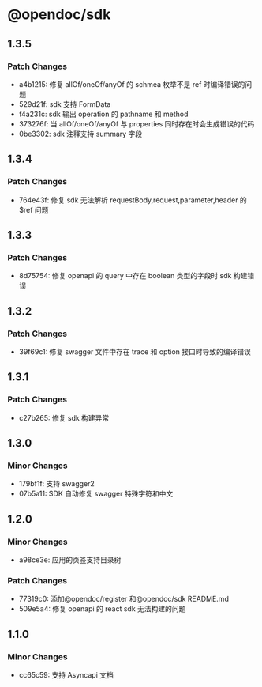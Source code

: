 # @opendoc/sdk

## 1.3.5

### Patch Changes

- a4b1215: 修复 allOf/oneOf/anyOf 的 schmea 枚举不是 ref 时编译错误的问题
- 529d21f: sdk 支持 FormData
- f4a231c: sdk 输出 operation 的 pathname 和 method
- 373276f: 当 allOf/oneOf/anyOf 与 properties 同时存在时会生成错误的代码
- 0be3302: sdk 注释支持 summary 字段

## 1.3.4

### Patch Changes

- 764e43f: 修复 sdk 无法解析 requestBody,request,parameter,header 的$ref 问题

## 1.3.3

### Patch Changes

- 8d75754: 修复 openapi 的 query 中存在 boolean 类型的字段时 sdk 构建错误

## 1.3.2

### Patch Changes

- 39f69c1: 修复 swagger 文件中存在 trace 和 option 接口时导致的编译错误

## 1.3.1

### Patch Changes

- c27b265: 修复 sdk 构建异常

## 1.3.0

### Minor Changes

- 179bf1f: 支持 swagger2
- 07b5a11: SDK 自动修复 swagger 特殊字符和中文

## 1.2.0

### Minor Changes

- a98ce3e: 应用的页签支持目录树

### Patch Changes

- 77319c0: 添加@opendoc/register 和@opendoc/sdk README.md
- 509e5a4: 修复 openapi 的 react sdk 无法构建的问题

## 1.1.0

### Minor Changes

- cc65c59: 支持 Asyncapi 文档
